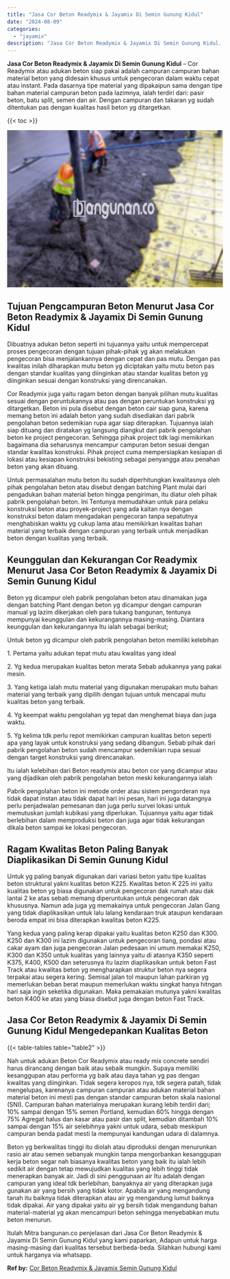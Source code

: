```yaml
---
title: "Jasa Cor Beton Readymix & Jayamix Di Semin Gunung Kidul"
date: "2024-08-09"
categories: 
  - "jayamix"
description: "Jasa Cor Beton Readymix & Jayamix Di Semin Gunung Kidul. Itulah Mitra bangunan.co penjelasan dari Jasa Cor Beton Readymix & Jayamix Di Semin Gunung Kidul yan..."
---
```


**Jasa Cor Beton Readymix & Jayamix Di Semin Gunung Kidul** – Cor Readymix atau adukan beton siap pakai adalah campuran campuran bahan material beton yang didesain khusus untuk pengecoran dalam waktu cepat atau instant. Pada dasarnya tipe material yang dipakaipun sama dengan tipe bahan material campuran beton pada lazimnya, ialah terdiri dari: pasir beton, batu split, semen dan air. Dengan campuran dan takaran yg sudah ditentukan pas dengan kualitas hasil beton yg ditargetkan.

{{< toc >}}

![Jasa Cor Beton Readymix & Jayamix Di Semin Gunung Kidul](/images/jasa-cor-readymix-43.png)

## Tujuan Pengcampuran Beton Menurut Jasa Cor Beton Readymix & Jayamix Di Semin Gunung Kidul

Dibuatnya adukan beton seperti ini tujuannya yaitu untuk mempercepat proses pengecoran dengan tujuan pihak-pihak yg akan melakukan pengecoran bisa menjalankannya dengan cepat dan pas mutu. Dengan pas kwalitas inilah diharapkan mutu beton yg diciptakan yaitu mutu beton pas dengan standar kualitas yang diinginkan atau standar kualitas beton yg diinginkan sesuai dengan konstruksi yang direncanakan.

Cor Readymix juga yaitu ragam beton dengan banyak pilihan mutu kualitas sesuai dengan peruntukannya atau pas dengan peruntukan konstruksi yg ditargetkan. Beton ini pula disebut dengan beton cair siap guna, karena memang beton ini adalah beton yang sudah disediakan dari pabrik pengolahan beton sedemikian rupa agar siap diterapkan. Tujuannya ialah siap dituang dan diratakan yg langsung diangkut dari pabrik pengolahan beton ke project pengecoran. Sehingga pihak project tdk lagi memikirkan bagaimana dia seharusnya mencampur campuran beton sesuai dengan standar kwalitas konstruksi. Pihak project cuma mempersiapkan kesiapan di lokasi atau kesiapan konstruksi bekisting sebagai penyangga atau penahan beton yang akan dituang.

Untuk permasalahan mutu beton itu sudah diperhitungkan kwalitasnya oleh pihak pengolahan beton atau disebut dengan batching Plant mulai dari pengadukan bahan material beton hingga pengiriman, itu diatur oleh pihak pabrik pengolahan beton. Ini Tentunya memudahkan untuk para pelaku konstruksi beton atau proyek-project yang ada kaitan nya dengan konstruksi beton dalam mengadakan pengecoran tanpa sepatutnya menghabiskan waktu yg cukup lama atau memikirkan kwalitas bahan material yang terbaik dengan campuran yang terbaik untuk menjadikan beton dengan kualitas yang terbaik.

## Keunggulan dan Kekurangan Cor Readymix Menurut Jasa Cor Beton Readymix & Jayamix Di Semin Gunung Kidul

Beton yg dicampur oleh pabrik pengolahan beton atau dinamakan juga dengan batching Plant dengan beton yg dicampur dengan campuran manual yg lazim dikerjakan oleh para tukang bangunan, tentunya mempunyai keunggulan dan kekurangannya masing-masing. Diantara keunggulan dan kekurangannya Itu ialah sebagai berikut;

Untuk beton yg dicampur oleh pabrik pengolahan beton memiliki kelebihan

1\. Pertama yaitu adukan tepat mutu atau kwalitas yang ideal

2\. Yg kedua merupakan kualitas beton merata Sebab adukannya yang pakai mesin.

3\. Yang ketiga ialah mutu material yang digunakan merupakan mutu bahan material yang terbaik yang dipilih dengan tujuan untuk mencapai mutu kualitas beton yang terbaik.

4\. Yg keempat waktu pengolahan yg tepat dan menghemat biaya dan juga waktu.

5\. Yg kelima tdk perlu repot memikirkan campuran kualitas beton seperti apa yang layak untuk konstruksi yang sedang dibangun. Sebab pihak dari pabrik pengolahan beton sudah mencampur sedemikian rupa sesuai dengan target konstruksi yang direncanakan.

Itu ialah kelebihan dari Beton readymix atau beton cor yang dicampur atau yang dijadikan oleh pabrik pengolahan beton meski kekurangannya ialah

Pabrik pengolahan beton ini metode order atau sistem pengorderan nya tidak dapat instan atau tidak dapat hari ini pesan, hari ini juga datangnya perlu penjadwalan pemesanan dan juga perlu survei lokasi untuk memutuskan jumlah kubikasi yang diperlukan. Tujuannya yaitu agar tidak berlebihan dalam memproduksi beton dan juga agar tidak kekurangan dikala beton sampai ke lokasi pengecoran.

## Ragam Kwalitas Beton Paling Banyak Diaplikasikan Di Semin Gunung Kidul

Untuk yg paling banyak digunakan dari variasi beton yaitu tipe kualitas beton struktural yakni kualitas beton K225. Kwalitas beton K 225 ini yaitu kualitas beton yg biasa digunakan untuk pengecoran dak rumah atau dak lantai 2 ke atas sebab memang diperuntukan untuk pengecoran dak khususnya. Namun ada juga yg memakainya untuk pengecoran Jalan Gang yang tidak diaplikasikan untuk lalu lalang kendaraan truk ataupun kendaraan beroda empat ini bisa diterapkan kwalitas beton K225.

Yang kedua yang paling kerap dipakai yaitu kualitas beton K250 dan K300. K250 dan K300 ini lazim digunakan untuk pengecoran tiang, pondasi atau cakar ayam dan juga pengecoran Jalan pedesaan ini umum memakai K250, K300 dan K350 untuk kualitas yang lainnya yaitu di atasnya K350 seperti K375, K400, K500 dan seterusnya itu lazim diaplikasikan untuk beton Fast Track atau kwalitas beton yg mengharapkan struktur beton nya segera terpakai atau segera kering. Semisal jalan tol maupun lahan parkiran yg memerlukan beban berat maupun memerlukan waktu singkat hanya hitngan hari saja ingin seketika digunakan. Maka pemakaian mutunya yakni kwalitas beton K400 ke atas yang biasa disebut juga dengan beton Fast Track.

## Jasa Cor Beton Readymix & Jayamix Di Semin Gunung Kidul Mengedepankan Kualitas Beton

{{< table-tables table="table2" >}}

Nah untuk adukan Beton Cor Readymix atau ready mix concrete sendiri harus dirancang dengan baik atau sebaik mungkin. Supaya memiliki kesanggupan atau performa yg baik atau daya tahan yg pas dengan kwalitas yang diinginkan. Tidak segera keropos nya, tdk segera patah, tidak mengelupas, karenanya campuran campuran atau adukan material bahan material beton ini mesti pas dengan standar campuran beton skala nasional (SNI). Campuran bahan materialnya merupakan kurang lebih terdiri dari; 10% sampai dengan 15% semen Portland, kemudian 60% hingga dengan 75% Agregat halus dan kasar atau pasir dan split, kemudian ditambah 10% sampai dengan 15% air selebihnya yakni untuk udara, sebab meskipun campuran benda padat mesti Ia mempunyai kandungan udara di dalamnya.

Beton yg berkwalitas tinggi itu diolah atau diproduksi dengan menurunkan rasio air atau semen sebanyak mungkin tanpa mengorbankan kesanggupan kerja beton segar nah biasanya kwalitas beton yang baik itu ialah lebih sedikit air dengan tetap mewujudkan kualitas yang lebih tinggi tidak menerapkan banyak air. Jadi di sini penggunaan air Itu adalah dengan campuran yang ideal tdk berlebihan, banyaknya air yang diterapkan juga gunakan air yang bersih yang tidak kotor. Apabila air yang mengandung tanah itu baiknya tidak diterapkan atau air yg mengandung lumut baiknya tidak dipakai. Air yang dipakai yaitu air yg bersih tidak mengandung bahan material-material yg akan mencampuri beton sehingga menyebabkan mutu beton menurun.

Itulah Mitra bangunan.co penjelasan dari Jasa Cor Beton Readymix & Jayamix Di Semin Gunung Kidul yang kami paparkan, Adapun untuk harga masing-masing dari kualitas tersebut berbeda-beda. Silahkan hubungi kami untuk harganya via whatsapp.

**Ref by:** [Cor Beton Readymix & Jayamix Semin Gunung Kidul](https://id.wikipedia.org/wiki/Cor)
